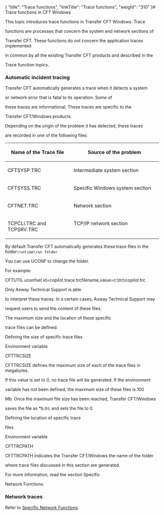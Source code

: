 {
    "title": "Trace functions",
    "linkTitle": "Trace functions",
    "weight": "310"
}# <span id="Trace_functions_in_CFT_Windows"></span>Trace functions in CFT Windows

This topic introduces trace functions in Transfer CFT Windows. Trace
functions are processes that concern the system and network sections of
Transfer CFT. These functions do not concern the application traces implemented
in common by all the existing Transfer CFT products and described in the
Trace function topics.

### Automatic incident tracing

Transfer CFT automatically generates a trace when it detects a system
or network error that is fatal to its operation. Some of
these traces are informational. These traces are specific to the
Transfer CFT/Windows products.

Depending on the origin of the problem it has detected, these traces
are recorded in one of the following files:

<table cellspacing="0">
   <col/>
   <col/>
   <thead>
      <tr>
         <th>
            <p>Name of the Trace file </p>
</th>
         <th>
            <p>Source of the problem </p>
</th>
      </tr>
   </thead>
   <tbody>
      <tr>
         <td valign="top" width="43%">
            <p>CFTSYSP.TRC </p>
         </td>
         <td valign="top" width="57%">
            <p>Intermediate system section </p>
         </td>
      </tr>
      <tr>
         <td valign="top" width="43%">
            <p>CFTSYSS.TRC </p>
         </td>
         <td valign="top" width="57%">
            <p>Specific Windows system section </p>
         </td>
      </tr>
      <tr>
         <td valign="top" width="43%">
            <p>CFTNET.TRC </p>
         </td>
         <td valign="top" width="57%">
            <p>Network section </p>
         </td>
      </tr>
      <tr>
         <td valign="top" width="43%">
            <p>TCPCLI.TRC and TCPSRV.TRC </p>
         </td>
         <td valign="top" width="57%">
            <p>TCP/IP network section </p>
         </td>
      </tr>
   </tbody>
</table>

By default Transfer CFT automatically generates these trace files in the folder:`runtime\run folder`

You can use UCONF to change the folder.
For example:

CFTUTIL uconfset id=copilot.trace.trcfilename,value=c:\\trc\\copilot.trc

Only Axway Technical Support is able
to interpret these traces. In a certain cases, Axway Technical Support may
request users to send the content of these files.

The maximum size and the location of these specific
trace files can be defined.

Defining the size of specific trace files

Environment variable

CFTTRCSIZE

CFTTRCSIZE defines the maximum size of each of the trace files in megabytes.  
If this value is set to 0, no trace file will be generated. If the environment
variable has not been defined, the maximum size of these files is 100
Mb. Once the maximum file size has been reached, Transfer CFT/Windows
saves the file as \*b.trc and sets the file to 0.

Defining the location of specific trace
files

Environment variable

CFTTRCPATH

CFTTRCPATH indicates the Transfer CFT/Windows the name of the folder
where trace files discussed in this section are generated.

For more information, read the section Specific
Network Functions

### Network traces

Refer to [Specific Network Functions](../../running_cft_for_the_first_time_windows/specific_network_functions).
